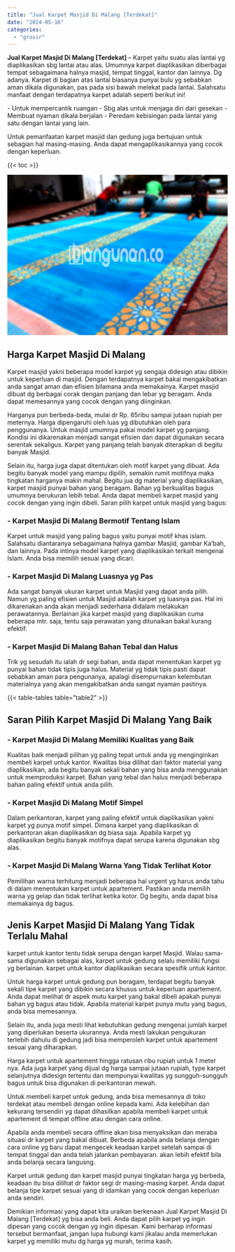 ```yaml
---
title: "Jual Karpet Masjid Di Malang [Terdekat]"
date: "2024-05-16"
categories: 
  - "grosir"
---
```


**Jual Karpet Masjid Di Malang \[Terdekat\]** – Karpet yaitu suatu alas lantai yg diaplikasikan sbg lantai atau alas. Umumnya karpet diaplikasikan diberbagai tempat sebagaimana halnya masjid, tempat tinggal, kantor dan lainnya. Dg adanya. Karpet di bagian atas lantai biasanya punyai bulu yg sebabkan aman dikala digunakan, pas pada sisi bawah melekat pada lantai. Salahsatu manfaat dengan terdapatnya karpet adalah seperti berikut ini!

\- Untuk mempercantik ruangan - Sbg alas untuk menjaga diri dari gesekan - Membuat nyaman dikala berjalan - Peredam kebisingan pada lantai yang satu dengan lantai yang lain.

Untuk pemanfaatan karpet masjid dan gedung juga bertujuan untuk sebagian hal masing-masing. Anda dapat mengaplikasikannya yang cocok dengan keperluan.

{{< toc >}}

![Jual Karpet Masjid Di Malang [Terdekat]](/images/grosir-karpet-murah-32.png)

## Harga Karpet Masjid Di Malang

Karpet masjid yakni beberapa model karpet yg sengaja didesign atau dibikin untuk keperluan di masjid. Dengan terdapatnya karpet bakal mengakibatkan anda sangat aman dan efisien bilamana anda memakainya. Karpet masjid dibuat dg berbagai corak dengan panjang dan lebar yg beragam. Anda dapat memesannya yang cocok dengan yang diinginkan.

Harganya pun berbeda-beda, mulai dr Rp. 65ribu sampai jutaan rupiah per meternya. Harga dipengaruhi oleh luas yg dibutuhkan oleh para penggunanya. Untuk masjid umumnya pakai model karpet yg panjang. Kondisi ini dikarenakan menjadi sangat efisien dan dapat digunakan secara serentak sekaligus. Karpet yang panjang telah banyak diterapkan di begitu banyak Masjid.

Selain itu, harga juga dapat ditentukan oleh motif karpet yang dibuat. Ada begitu banyak model yang mampu dipilih, semakin rumit motifnya maka tingkatan harganya makin mahal. Begitu jua dg material yang diaplikasikan, karpet masjid punyai bahan yang beragam. Bahan yg berkualitas bagus umumnya berukuran lebih tebal. Anda dapat membeli karpet masjid yang cocok dengan yang ingin dibeli. Saran pilih karpet untuk masjid yang bagus:

### \- Karpet Masjid Di Malang Bermotif Tentang Islam

Karpet untuk masjid yang paling bagus yaitu punyai motif khas islam. Salahsatu diantaranya sebagaimana halnya gambar Masjid, gambar Ka’bah, dan lainnya. Pada intinya model karpet yang diaplikasikan terkait mengenai Islam. Anda bisa memilih sesuai yang dicari.

### \- Karpet Masjid Di Malang Luasnya yg Pas

Ada sangat banyak ukuran karpet untuk Masjid yang dapat anda pilih. Namun yg paling efisien untuk Masjid adalah karpet yg luasnya pas. Hal ini dikarenakan anda akan menjadi sederhana didalam melakukan perawatannya. Berlainan jika karpet masjid yang diaplikasikan cuma beberapa mtr. saja, tentu saja perawatan yang ditunaikan bakal kurang efektif.

### \- Karpet Masjid Di Malang Bahan Tebal dan Halus

Trik yg sesudah itu ialah dr segi bahan, anda dapat menentukan karpet yg punyai bahan tidak tipis juga halus. Material yg tidak tipis pasti dapat sebabkan aman para pengunanya, apalagi disempurnakan kelembutan materialnya yang akan mengakibatkan anda sangat nyaman pastinya.

{{< table-tables table="table2" >}}

## Saran Pilih Karpet Masjid Di Malang Yang Baik

### \- Karpet Masjid Di Malang Memiliki Kualitas yang Baik

Kualitas baik menjadi pilihan yg paling tepat untuk anda yg menginginkan membeli karpet untuk kantor. Kwalitas bisa dilihat dari faktor material yang diaplikasikan, ada begitu banyak sekali bahan yang bisa anda menggunakan untuk memproduksi karpet. Bahan yang tebal dan halus menjadi beberapa bahan paling efektif untuk anda pilih.

### \- Karpet Masjid Di Malang Motif Simpel

Dalam perkantoran, karpet yang paling efektif untuk diaplikasikan yakni karpet yg punya motif simpel. Dimana karpet yang diaplikasikan di perkantoran akan diaplikasikan dg biasa saja. Apabila karpet yg diaplikasikan begitu banyak motifnya dapat serupa karena digunakan sbg alas.

### \- Karpet Masjid Di Malang Warna Yang Tidak Terlihat Kotor

Pemilihan warna terhitung menjadi beberapa hal urgent yg harus anda tahu di dalam menentukan karpet untuk apartement. Pastikan anda memilih warna yg gelap dan tidak terlihat ketika kotor. Dg begitu, anda dapat bisa memakainya dg bagus.

## Jenis Karpet Masjid Di Malang Yang Tidak Terlalu Mahal

karpet untuk kantor tentu tidak serupa dengan karpet Masjid. Walau sama-sama digunakan sebagai alas, karpet untuk gedung selalu memiliki fungsi yg berlainan. karpet untuk kantor diaplikasikan secara spesifik untuk kantor.

Untuk harga karpet untuk gedung pun beragam, terdapat begitu banyak sekali tipe karpet yang dibikin secara khusus untuk keperluan apartement. Anda dapat melihat dr aspek mutu karpet yang bakal dibeli apakah punyai bahan yg bagus atau tidak. Apabila material karpet punya mutu yang bagus, anda bisa memesannya.

Selain itu, anda juga mesti lihat kebutuhkan gedung mengenai jumlah karpet yang diperlukan beserta ukurannya. Anda mesti lakukan pengukuran terlebih dahulu di gedung jadi bisa memperoleh karpet untuk apartement sesuai yang diharapkan.

Harga karpet untuk apartement hingga ratusan ribu rupiah untuk 1 meter nya. Ada juga karpet yang dijual dg harga sampai jutaan rupiah, type karpet selanjutnya didesign tertentu dan mempunyai kwalitas yg sungguh-sungguh bagus untuk bisa digunakan di perkantoran mewah.

Untuk membeli karpet untuk gedung, anda bisa memesannya di toko terdekat atau membeli dengan online kepada kami. Ada kelebihan dan kekurang tersendiri yg dapat dihasilkan apabila membeli karpet untuk apartement di tempat offline atau dengan cara online.

Apabila anda membeli secara offline akan bisa menyaksikan dan meraba situasi dr karpet yang bakal dibuat. Berbeda apabila anda belanja dengan cara online yg baru dapat mengecek keadaan karpet setelah sampai di tempat tinggal dan anda telah jalankan pembayaran. akan lebih efektif bila anda belanja secara langusng.

Karpet untuk gedung dan karpet masjid punyai tingkatan harga yg berbeda, keadaan itu bisa dilihat dr faktor segi dr masing-masing karpet. Anda dapat belanja tipe karpet sesuai yang di idamkan yang cocok dengan keperluan anda sendiri.

Demikian informasi yang dapat kita uraikan berkenaan Jual Karpet Masjid Di Malang \[Terdekat\] yg bisa anda beli. Anda dapat pilih karpet yg ingin dipesan yang cocok dengan yg ingin dipesan. Kami berharap informasi tersebut bermanfaat, jangan lupa hubungi kami jikalau anda memerlukan karpet yg memiliki mutu dg harga yg murah, terima kasih.
